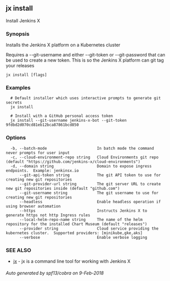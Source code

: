 ## jx install

Install Jenkins X

### Synopsis


Installs the Jenkins X platform on a Kubernetes cluster 

Requires a --git-username and either --git-token or --git-password that can be used to create a new token. This is so the Jenkins X platform can git tag your releases

```
jx install [flags]
```

### Examples

```
  # Default installer which uses interactive prompts to generate git secrets
  jx install
  
  # Install with a GitHub personal access token
  jx install --git-username jenkins-x-bot --git-token 9fdbd2d070cd81eb12bca87861bcd850
```

### Options

```
  -b, --batch-mode                      In batch mode the command never prompts for user input
  -c, --cloud-environment-repo string   Cloud Environments git repo (default "https://github.com/jenkins-x/cloud-environments")
  -d, --domain string                   Domain to expose ingress endpoints.  Example: jenkinsx.io
      --git-api-token string            The git API token to use for creating new git repositories
      --git-provider-url string         The git server URL to create new git repositories inside (default "github.com")
      --git-username string             The git username to use for creating new git repositories
      --headless                        Enable headless operation if using browser automation
      --https                           Instructs Jenkins X to generate https not http Ingress rules
      --local-helm-repo-name string     The name of the helm repository for the installed Chart Museum (default "releases")
      --provider string                 Cloud service providing the kubernetes cluster.  Supported providers: [minikube,gke,aks]
      --verbose                         Enable verbose logging
```

### SEE ALSO
* [jx](jx.md)	 - jx is a command line tool for working with Jenkins X

###### Auto generated by spf13/cobra on 9-Feb-2018
